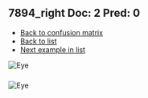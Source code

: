 ## 7894_right Doc: 2 Pred: 0
- [Back to confusion matrix](https://github.com/juliandewit/kaggle_retinopathy/blob/master/matrix.md)
- [Back to list](https://github.com/juliandewit/kaggle_retinopathy/blob/master/lists/20/list.md)
- [Next example in list](https://github.com/juliandewit/kaggle_retinopathy/blob/master/lists/20/81/8116_left.md)

![Eye](https://retinopaty.blob.core.windows.net/size1024/7894_right_2.jpeg)

### 

![Eye]()
